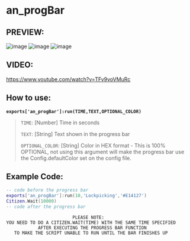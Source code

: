 # an_progBar

## PREVIEW:
![image](https://user-images.githubusercontent.com/36258300/177007964-d6fea7d4-7705-4f2a-811d-5d723bbe9385.png)
![image](https://user-images.githubusercontent.com/36258300/177007983-c46b1d05-94cb-4b91-957b-0d8e3b3c9960.png)
![image](https://user-images.githubusercontent.com/36258300/177007993-11cfae1b-5ccc-43f7-a234-678b9b902af8.png)

## VIDEO:
https://www.youtube.com/watch?v=TFv9voVMuRc

## How to use:
**`exports['an_progBar']:run(TIME,TEXT,OPTIONAL_COLOR)`**
> `TIME`: [Number] Time in seconds
> 
> `TEXT`: [String] Text shown in the progress bar
> 
> `OPTIONAL_COLOR`: [String] Color in HEX format - This is 100% OPTIONAL, not using this argument will make the progress bar use the Config.defaultColor set on the config file.

## Example Code:
```lua
-- code before the progress bar
exports['an_progBar']:run(10,'Lockpicking','#E14127')
Citizen.Wait(10000)
-- code after the progress bar
```



>>> 
                             PLEASE NOTE:
    YOU NEED TO DO A CITIZEN.WAIT(TIME) WITH THE SAME TIME SPECIFIED
                AFTER EXECUTING THE PROGRESS BAR FUNCTION
       TO MAKE THE SCRIPT UNABLE TO RUN UNTIL THE BAR FINISHES UP
